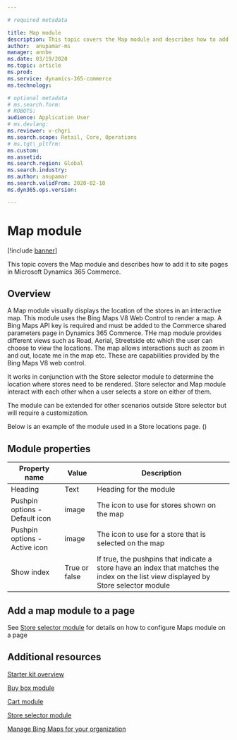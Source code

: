 ```yaml
---

# required metadata

title: Map module
description: This topic covers the Map module and describes how to add it to site pages in Microsoft Dynamics 365 Commerce.
author:  anupamar-ms
manager: annbe
ms.date: 03/19/2020
ms.topic: article
ms.prod:
ms.service: dynamics-365-commerce
ms.technology:

# optional metadata
# ms.search.form:
# ROBOTS:
audience: Application User
# ms.devlang:
ms.reviewer: v-chgri
ms.search.scope: Retail, Core, Operations
# ms.tgt\_pltfrm:
ms.custom:
ms.assetid:
ms.search.region: Global
ms.search.industry:
ms.author: anupamar
ms.search.validFrom: 2020-02-10
ms.dyn365.ops.version:

---
```


# Map module

[!include [banner](includes/banner.md)]

This topic covers the Map module and describes how to add it to site pages in Microsoft Dynamics 365 Commerce.

## Overview

A Map module visually displays the location of the stores in an interactive map.  This module uses the Bing Maps V8 Web Control to render a map.  A Bing Maps API key is required and must be added to the Commerce shared parameters page in Dynamics 365 Commerce. THe map module provides different views such as Road, Aerial, Streetside etc which the user can choose to view the locations. The map allows interactions such as zoom in and out, locate me in the map etc. These are capabilities provided by the Bing Maps V8 web control.

It works in conjunction with the Store selector module to determine the location where stores need to be rendered. Store selector and Map module interact with each other when a user selects a store on either of them.

The module can be extended for other scenarios outside Store selector but will require a customization.

Below is an example of the module used in a Store locations page.
()


## Module properties

| Property name             | Value                 | Description |
|---------------------------|-----------------------|-------------|
| Heading| Text| Heading for the module|
|Pushpin options - Default icon|image | The icon to use for stores shown on the map|
|Pushpin options - Active icon|image | The icon to use for a store that is selected on the map|
|Show index|True or false  | If true, the pushpins that indicate a store have an index that matches the index on the list view displayed by Store selector module|



## Add a map module to a page

See [Store selector module](store-selector.md) for details on how to configure Maps module on a page
 
## Additional resources

[Starter kit overview](starter-kit-overview.md)

[Buy box module](add-buy-box.md)

[Cart module](add-cart-module.md)

[Store selector module](store-selector.md)

[Manage Bing Maps for your organization](dev-itpro/manage-bing-maps.md)



